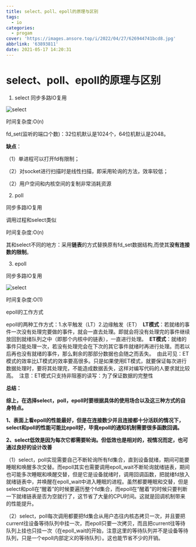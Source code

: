 ```yaml
---
title: select、poll、epoll的原理与区别
tags:
  - io
categories:
  - progam
cover: 'https://images.ansore.top/i/2022/04/27/626944741bcd8.jpg'
abbrlink: '63893811'
date: 2021-05-17 14:20:31
---
```


# select、poll、epoll的原理与区别

1. select 同步多路IO复用

![select](https://images.ansore.top/i/2022/05/04/62726c8f19252.png)

时间复杂度:O(n)

fd_set(监听的端口个数)：32位机默认是1024个，64位机默认是2048。

**缺点**：

（1）单进程可以打开fd有限制；

（2）对socket进行扫描时是线性扫描，即采用轮询的方法，效率较低；

（2）用户空间和内核空间的复制非常消耗资源

2. poll

同步多路IO复用

调用过程和select类似

时间复杂度:O(n)

其和select不同的地方：采用**链表**的方式替换原有fd_set数据结构,而使其**没有连接数的限制**。

3. epoll

同步多路IO复用

![select](https://images.ansore.top/i/2022/05/04/62726c92eae21.png)

时间复杂度:O(1)

epoll的工作方式

epoll的两种工作方式：1.水平触发（LT）2.边缘触发（ET） 
**LT模式**：若就绪的事件一次没有处理完要做的事件，就会一直去处理。即就会将没有处理完的事件继续放回到就绪队列之中（即那个内核中的链表），一直进行处理。 
**ET模式**：就绪的事件只能处理一次，若没有处理完会在下次的其它事件就绪时再进行处理。而若以后再也没有就绪的事件，那么剩余的那部分数据也会随之而丢失。 
由此可见：ET模式的效率比LT模式的效率要高很多。只是如果使用ET模式，就要保证每次进行数据处理时，要将其处理完，不能造成数据丢失，这样对编写代码的人要求就比较高。 
注意：ET模式只支持非阻塞的读写：为了保证数据的完整性

**总结：**

**综上，在选择select，poll，epoll时要根据具体的使用场合以及这三种方式的自身特点。**

**1、表面上看epoll的性能最好，但是在连接数少并且连接都十分活跃的情况下，select和poll的性能可能比epoll好，毕竟epoll的通知机制需要很多函数回调。**

**2、select低效是因为每次它都需要轮询。但低效也是相对的，视情况而定，也可通过良好的设计改善**

（1）select，poll实现需要自己不断轮询所有fd集合，直到设备就绪，期间可能要睡眠和唤醒多次交替。而epoll其实也需要调用epoll_wait不断轮询就绪链表，期间也可能多次睡眠和唤醒交替，但是它是设备就绪时，调用回调函数，把就绪fd放入就绪链表中，并唤醒在epoll_wait中进入睡眠的进程。虽然都要睡眠和交替，但是select和poll在“醒着”的时候要遍历整个fd集合，而epoll在“醒着”的时候只要判断一下就绪链表是否为空就行了，这节省了大量的CPU时间。这就是回调机制带来的性能提升。

（2）select，poll每次调用都要把fd集合从用户态往内核态拷贝一次，并且要把current往设备等待队列中挂一次，而epoll只要一次拷贝，而且把current往等待队列上挂也只挂一次（在epoll_wait的开始，注意这里的等待队列并不是设备等待队列，只是一个epoll内部定义的等待队列）。这也能节省不少的开销。

